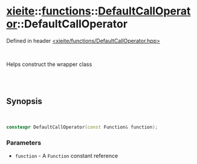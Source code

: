 # [xieite](../../../README.md)::[functions](../../functions.md)::[DefaultCallOperator<Function>](../DefaultCallOperator.md)::DefaultCallOperator
Defined in header [<xieite/functions/DefaultCallOperator.hpp>](../../../include/xieite/functions/DefaultCallOperator.hpp)

<br/>

Helps construct the wrapper class

<br/><br/>

## Synopsis

<br/>

```cpp
constexpr DefaultCallOperator(const Function& function);
```
### Parameters
- `function` - A `Function` constant reference
